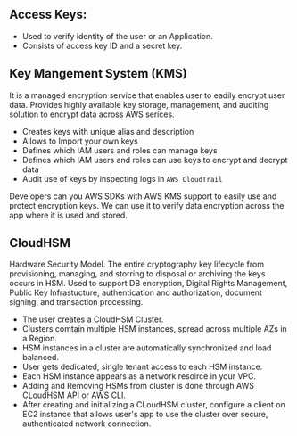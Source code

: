 ## Access Keys:
 - Used to verify identity of the user or an Application.
 - Consists of access key ID and a secret key.

## Key Mangement System (KMS)
It is a managed encryption service that enables user to eadily encrypt user data.
Provides highly available key storage, management, and auditing solution to encrypt data across AWS serices.

 - Creates keys with unique alias and description
 - Allows to Import your own keys
 - Defines which IAM users and roles can manage keys
 - Defines which IAM users and roles can use keys to encrypt and decrypt data
 - Audit use of keys by inspecting logs in `AWS CloudTrail`

Developers can you AWS SDKs with AWS KMS support to easily use and protect encryption keys.
We can use it to verify data encryption across the app where it is used and stored.


## CloudHSM
Hardware Security Model. 
The entire cryptography key lifecycle from provisioning, managing, and storring to disposal or archiving the keys occurs in HSM.
Used to support DB encryption, Digital Rights Management, Public Key Infrastucture, authentication and authorization, document signing, and transaction processing.
 
 - The user creates a CloudHSM Cluster.
 - Clusters comtain multiple HSM instances, spread across multiple AZs in a Region.
 - HSM instances in a cluster are automatically synchronized and load balanced.
 - User gets dedicated, single tenant access to each HSM instance.
 - Each HSM instance appears as a network resoirce in your VPC.
 - Adding and Removing HSMs from cluster is done through AWS CLoudHSM API or AWS CLI.
 - After creating and initializing a CLoudHSM cluster, configure a client on EC2 instance that allows user's app to use the cluster over secure, authenticated network connection.